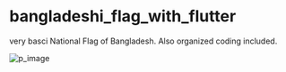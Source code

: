 # bangladeshi_flag_with_flutter

very basci National Flag of Bangladesh. Also organized coding included.

![p_image](https://i.ibb.co/ThWp4v4/bd-flag.png)